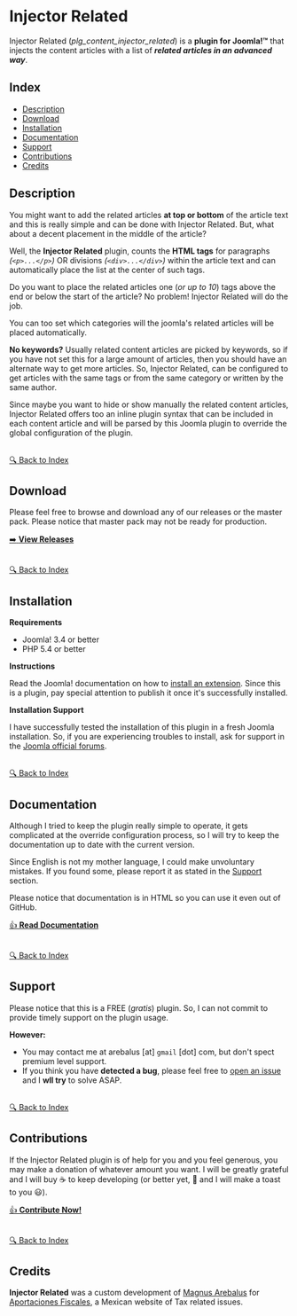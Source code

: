 # Injector Related

Injector Related (_plg_content_injector_related_) is a **plugin for Joomla!™** that injects the content articles with a list of **_related articles in an advanced way_**.

## Index
- [Description](#description)
- [Download](#download)
- [Installation](#installation)
- [Documentation](#documentation)
- [Support](#support)
- [Contributions](#contributions)
- [Credits](#credits)

## Description 

You might want to add the related articles **at top or bottom** of the article text and this is really simple and can be done with Injector Related. But, what about a decent placement in the middle of the article?

Well, the **Injector Related** plugin, counts the **HTML tags** for paragraphs _(`<p>...</p>`)_ OR divisions _(`<div>...</div>`)_ within the article text and can automatically place the list at the center of such tags.

Do you want to place the related articles one (_or up to 10_) tags above the end or below the start of the article? No problem! Injector Related will do the job.

You can too set which categories will the joomla's related articles will be placed automatically.

**No keywords?** Usually related content articles are picked by keywords, so if you have not set this for a large amount of articles, then you should have an alternate way to get more articles. So, Injector Related, can be configured to get articles with the same tags or from the same category or written by the same author.

Since maybe you want to hide or show manually the related content articles, Injector Related offers too an inline plugin syntax that can be included in each content article and will be parsed by this Joomla plugin to override the global configuration of the plugin.


<br /> [:mag: Back to Index](#index)

## Download

Please feel free to browse and download any of our releases or the master pack. Please notice that master pack may not be ready for production.

[:arrow_right: **View Releases**](../../releases)


<br /> [:mag: Back to Index](#index)

## Installation

**Requirements**
- Joomla! 3.4 or better
- PHP 5.4 or better

**Instructions**

Read the Joomla! documentation on how to [install an extension](https://docs.joomla.org/Installing_an_extension). Since this is a plugin, pay special attention to publish it once it's successfully installed.

**Installation Support**

I have successfully tested the installation of this plugin in a fresh Joomla installation. So, if you are experiencing troubles to install, ask for support in the [Joomla official forums](http://forum.joomla.org/).


<br /> [:mag: Back to Index](#index)

## Documentation

Although I tried to keep the plugin really simple to operate, it gets complicated at the override configuration process, so I will try to keep the documentation up to date with the current version.

Since English is not my mother language, I could make unvoluntary mistakes. If you found some, please report it as stated in the [Support](#support) section.

Please notice that documentation is in HTML so you can use it even out of GitHub.

[:thumbsup: **Read Documentation**](./docs/index.html)


<br /> [:mag: Back to Index](#index)


## Support

Please notice that this is a FREE (_gratis_) plugin. So, I can not commit to provide timely support on the plugin usage. 

**However:**

- You may contact me at arebalus \[at\] `gmail` \[dot\] com, but don't spect premium level support.
- If you think you have **detected a bug**, please feel free to [open an issue](../../issues) and I **wll try** to solve ASAP.


<br /> [:mag: Back to Index](#index)

## Contributions

If the Injector Related plugin is of help for you and you feel generous, you may make a donation of whatever amount you want. I will be greatly grateful and I will buy :coffee: to keep developing (or better yet,  :beer: and I will make a toast to you :smiley:).

[:thumbsup: **Contribute Now!**](https://www.paypal.me/racn/)

<br /> [:mag: Back to Index](#index)

## Credits

**Injector Related** was a custom development of [Magnus Arebalus](../../../../arebalus) for [Aportaciones Fiscales](https://www.aportacionesfiscales.com), a Mexican website of Tax related issues.

